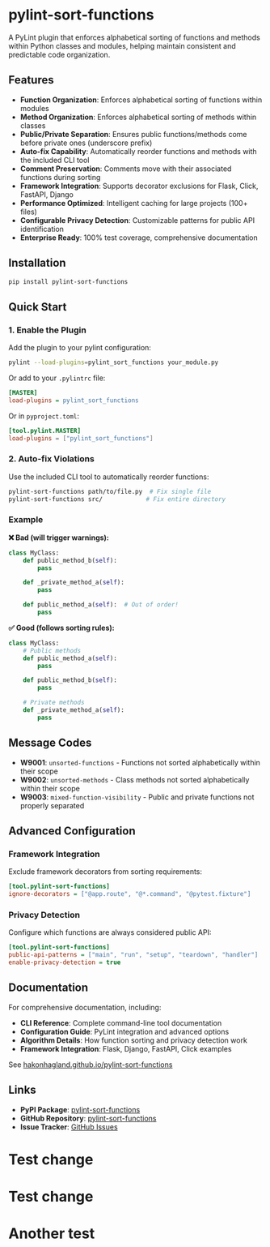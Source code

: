 # pylint-sort-functions

A PyLint plugin that enforces alphabetical sorting of functions and methods within Python classes and modules, helping maintain consistent and predictable code organization.

## Features

- **Function Organization**: Enforces alphabetical sorting of functions within modules
- **Method Organization**: Enforces alphabetical sorting of methods within classes
- **Public/Private Separation**: Ensures public functions/methods come before private ones (underscore prefix)
- **Auto-fix Capability**: Automatically reorder functions and methods with the included CLI tool
- **Comment Preservation**: Comments move with their associated functions during sorting
- **Framework Integration**: Supports decorator exclusions for Flask, Click, FastAPI, Django
- **Performance Optimized**: Intelligent caching for large projects (100+ files)
- **Configurable Privacy Detection**: Customizable patterns for public API identification
- **Enterprise Ready**: 100% test coverage, comprehensive documentation

## Installation

```bash
pip install pylint-sort-functions
```

## Quick Start

### 1. Enable the Plugin

Add the plugin to your pylint configuration:

```bash
pylint --load-plugins=pylint_sort_functions your_module.py
```

Or add to your `.pylintrc` file:

```ini
[MASTER]
load-plugins = pylint_sort_functions
```

Or in `pyproject.toml`:

```toml
[tool.pylint.MASTER]
load-plugins = ["pylint_sort_functions"]
```

### 2. Auto-fix Violations

Use the included CLI tool to automatically reorder functions:

```bash
pylint-sort-functions path/to/file.py  # Fix single file
pylint-sort-functions src/            # Fix entire directory
```

### Example

**❌ Bad (will trigger warnings):**
```python
class MyClass:
    def public_method_b(self):
        pass

    def _private_method_a(self):
        pass

    def public_method_a(self):  # Out of order!
        pass
```

**✅ Good (follows sorting rules):**
```python
class MyClass:
    # Public methods
    def public_method_a(self):
        pass

    def public_method_b(self):
        pass

    # Private methods
    def _private_method_a(self):
        pass
```

## Message Codes

- **W9001**: `unsorted-functions` - Functions not sorted alphabetically within their scope
- **W9002**: `unsorted-methods` - Class methods not sorted alphabetically within their scope
- **W9003**: `mixed-function-visibility` - Public and private functions not properly separated

## Advanced Configuration

### Framework Integration

Exclude framework decorators from sorting requirements:

```ini
[tool.pylint-sort-functions]
ignore-decorators = ["@app.route", "@*.command", "@pytest.fixture"]
```

### Privacy Detection

Configure which functions are always considered public API:

```ini
[tool.pylint-sort-functions]
public-api-patterns = ["main", "run", "setup", "teardown", "handler"]
enable-privacy-detection = true
```

## Documentation

For comprehensive documentation, including:
- **CLI Reference**: Complete command-line tool documentation
- **Configuration Guide**: PyLint integration and advanced options
- **Algorithm Details**: How function sorting and privacy detection work
- **Framework Integration**: Flask, Django, FastAPI, Click examples

See [hakonhagland.github.io/pylint-sort-functions](https://hakonhagland.github.io/pylint-sort-functions)

## Links

- **PyPI Package**: [pylint-sort-functions](https://pypi.org/project/pylint-sort-functions/)
- **GitHub Repository**: [pylint-sort-functions](https://github.com/hakonhagland/pylint-sort-functions)
- **Issue Tracker**: [GitHub Issues](https://github.com/hakonhagland/pylint-sort-functions/issues)
# Test change
# Test change
# Another test
